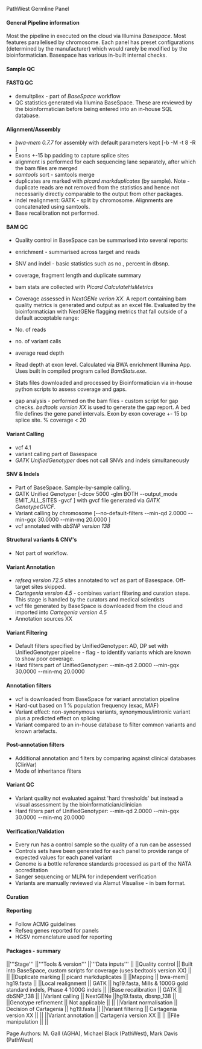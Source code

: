  PathWest Germline Panel 


#### General Pipeline information 

Most the pipeline in executed on the cloud via Illumina _Basespace_. Most features parallelised by chromosome. Each panel has preset configurations (determined by the manufacturer) which would rarely be modified by the bioinformatician. Basespace has various in-built internal checks.


#### Sample QC 

#### FASTQ QC 

 * demultpliex - part of _BaseSpace_ workflow
 * QC statistics generated via Illumina BaseSpace. These are reviewed by the bioinformatician before being entered into an in-house SQL database.

#### Alignment/Assembly 

 * _bwa-mem 0.7.7_ for assembly with default parameters kept [-b -M -t 8 -R ]
 * Exons +-15 bp padding to capture splice sites
 * alignment is performed for each sequencing lane separately, after which the bam files are merged
 * _samtools_ sort - samtools merge
 * duplicates are marked with _picard markduplicates_ (by sample). Note - duplicate reads are not removed from the statistics and hence not necessarily directly comparable to the output from other packages.
 * indel realignment: GATK - split by chromosome. Alignments are concatenated using samtools.
 * Base recalibration not performed.

#### BAM QC 
 * Quality control in BaseSpace can be summarised into several reports:
 * enrichment - summarised across target and reads
 * SNV and indel - basic statistics such as no., percent in dbsnp.
 * coverage, fragment length and duplicate summary
 * bam stats are collected with _Picard CalculateHsMetrics_

 * Coverage assessed in _NextGENe verion XX_. A report containing bam quality metrics is generated and output as an excel file. Evaluated by the bioinformatician with NextGENe flagging metrics that fall outside of a default acceptable range:
  * No. of reads
  * no. of variant calls
  * average read depth
 * Read depth at exon level. Calculated via BWA enrichment Illumina App. Uses built in compiled program called _BamStats.exe_.
 * Stats files downloaded and processed by Bioinformatician via in-house python scripts to assess coverage and gaps.
 * gap analysis - performed on the bam files - custom script for gap checks. _bedtools version XX_ is used to generate the gap report. A bed file defines the gene panel intervals. Exon by exon coverage +- 15 bp splice site. % coverage < 20

#### Variant Calling 

 * vcf 4.1
 * variant calling part of Basespace
 * _GATK UnifiedGenotyper_ does not call SNVs and indels simultaneously

#### SNV & Indels 

 * Part of BaseSpace. Sample-by-sample calling.
 * GATK Unified Genotyper [-dcov 5000 -glm BOTH --output_mode EMIT_ALL_SITES -gvcf ] with gvcf file generated via _GATK GenotypeGVCF_.
 * Variant calling by chromosome [--no-default-filters --min-qd 2.0000 --min-gqx 30.0000 --min-mq 20.0000 ]
 * vcf annotated with _dbSNP version 138_

#### Structural variants & CNV's 

 * Not part of workflow.

#### Variant Annotation 

 * _refseq version 72.5_ sites annotated to vcf as part of Basespace. Off-target sites skipped.
 * _Cartegenia version 4.5_ - combines variant filtering and curation steps. This stage is handled by the curators and medical scientists
 * vcf file generated by BaseSpace is downloaded from the cloud and imported into _Cartegenia version 4.5_
 * Annotation sources XX

#### Variant Filtering 
 * Default filters specified by UnifiedGenotyper: AD, DP set with UnifiedGenotyper pipeline - flag - to identify variants which are known to show poor coverage.
 * Hard filters part of UnifiedGenotyper: --min-qd 2.0000 --min-gqx 30.0000 --min-mq 20.0000

#### Annotation filters 
 * vcf is downloaded from BaseSpace for variant annotation pipeline
 * Hard-cut based on 1 % population frequency (exac, MAF)
 * Variant effect: non-synonymous variants, synonymous/intronic variant plus a predicted effect on splicing
 * Variant compared to an in-house database to filter common variants and known artefacts.

#### Post-annotation filters 
 * Additional annotation and filters by comparing against clinical databases (ClinVar)
 * Mode of inheritance filters

#### Variant QC 

 * Variant quality not evaluated against 'hard thresholds' but instead a visual assessment by the bioinformatician/clinician
 * Hard filters part of UnifiedGenotyper: --min-qd 2.0000 --min-gqx 30.0000 --min-mq 20.0000

#### Verification/Validation 

 * Every run has a control sample so the quality of a run can be assessed
 * Controls sets have been generated for each panel to provide range of expected values for each panel variant
 * Genome is a bottle reference standards processed as part of the NATA accreditation
 * Sanger sequencing or MLPA for independent verification
 * Variants are manually reviewed via Alamut Visualise - in bam format.
#### Curation 

#### Reporting 

 * Follow ACMG guidelines
 * Refseq genes reported for panels
 * HGSV nomenclature used for reporting

#### Packages - summary 

||'''Stage''' ||'''Tools & version''' ||'''Data inputs''' ||
||Quality control || Built into BaseSpace, custom scripts for coverage (uses bedtools version XX) ||  ||
||Duplicate marking || picard markduplicates ||
||Mapping || bwa-mem|| hg19.fasta ||
||Local realignment || GATK || hg19.fasta, Mills & 1000G gold standard indels, Phase 4 1000G indels  ||
||Base recalibration || GATK || dbSNP_138 ||
||Variant calling || NextGENe ||hg19.fasta, dbsnp_138 ||
||Genotype refinement || Not applicable ||  ||
||Variant normalisation || Decision of Cartagenia  || hg19.fasta ||
||Variant filtering || Cartagenia version XX ||  ||
||Variant annotation || Cartagenia version XX ||   ||
||File manipulation ||  ||

Page Authors: M. Gall (AGHA), Michael Black (PathWest), Mark Davis (PathWest)
